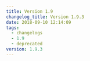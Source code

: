 ```yaml
---
title: Version 1.9
changelog_title: Version 1.9.3
date: 2018-09-10 12:14:09
tags:
  - changelogs
  - 1.9
  - deprecated
version: 1.9.3
---
```


<script src="https://gist.github.com/spinnaker-release/d8e153dc21ba12261980b91e2350303a.js"/>
